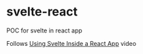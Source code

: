 # svelte-react
POC for svelte in react app

Follows [Using Svelte Inside a React App](https://www.youtube.com/watch?v=FrusJNycQvk) video
